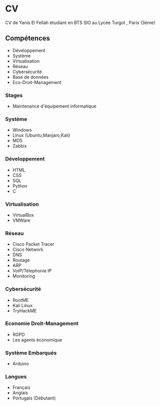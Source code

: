 # CV
CV de Yanis El Fellah étudiant en BTS SIO au Lycée Turgot , Paris (3ème) 
## Compétences
- Développement
- Système
- Virtualisation
- Réseau
- Cybersécurité
- Base de données
- Eco-Droit-Management
### Stages
- Maintenance d'équipement informatique
### Système
- Windows
- Linux (Ubuntu,Manjaro,Kali)
- MD5
- Zabbix
### Développement
- HTML
- CSS
- SQL
- Python
- C
### Virtualisation
- VirtualBox
- VMWare
### Réseau
- Cisco Packet Tracer
- Cisco Network
- DNS
- Routage
- ARP
- VoIP/Télephonie IP
- Monitoring
### Cybersécurité
- RootME
- Kali Linux
- TryHackME
### Economie Droit-Management
- RGPD
- Les agents économique
### Système Embarqués
- Arduino
### Langues
- Français
- Anglais
- Portugais (Débutant)

